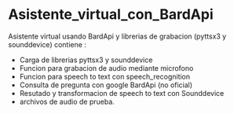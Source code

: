 # Asistente_virtual_con_BardApi
Asistente virtual usando BardApi y librerias de grabacion (pyttsx3 y sounddevice) contiene :
* Carga de librerias pyttsx3 y sounddevice
* Funcion para grabacion de audio mediante microfono
* Funcion para speech to text con speech_recognition
* Consulta de pregunta con google BardApi (no oficial)
* Resutado y transformacion de speech to text con Sounddevice
* archivos de audio de prueba.
  
